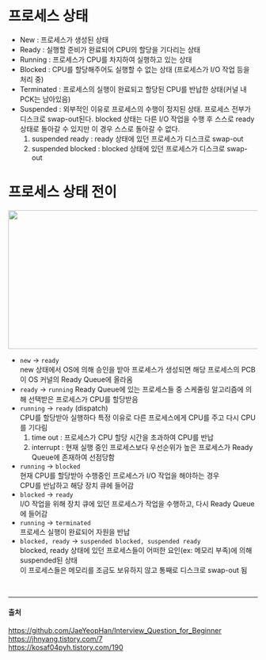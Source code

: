 # 프로세스 상태
- New : 프로세스가 생성된 상태
- Ready : 실행할 준비가 완료되어 CPU의 할당을 기다리는 상태
- Running : 프로세스가 CPU를 차지하여 실행하고 있는 상태
- Blocked : CPU를 할당해주어도 실행할 수 없는 상태 (프로세스가 I/O 작업 등을 처리 중)
- Terminated : 프로세스의 실행이 완료되고 할당된 CPU를 반납한 상태(커널 내 PCK는 남아있음)
- Suspended : 외부적인 이유로 프로세스의 수행이 정지된 상태. 프로세스 전부가 디스크로 swap-out된다. blocked 상태는 다른 I/O 작업을 수행 후 스스로 ready 상태로 돌아갈 수 있지만 이 경우 스스로 돌아갈 수 없다.
  1. suspended ready : ready 상태에 있던 프로세스가 디스크로 swap-out
  2. suspended blocked : blocked 상태에 있던 프로세스가 디스크로 swap-out
# 프로세스 상태 전이
<img src="https://user-images.githubusercontent.com/70271235/221752054-b9f81942-402b-4c1e-a217-08f58f7a3f2f.png"  width="520" height="280">  

- `new` &rarr; `ready`  
  new 상태에서 OS에 의해 승인을 받아 프로세스가 생성되면 해당 프로세스의 PCB이 OS 커널의 Ready Queue에 올라옴
- `ready` &rarr; `running` 
  Ready Queue에 있는 프로세스들 중 스케줄링 알고리즘에 의해 선택받은 프로세스가 CPU를 할당받음  
- `running` &rarr; `ready` (dispatch)  
  CPU를 할당받아 실행하다 특정 이유로 다른 프로세스에게 CPU를 주고 다시 CPU를 기다림  
  1. time out : 프로세스가 CPU 할당 시간을 초과하여 CPU를 반납  
  2. interrupt : 현재 실행 중인 프로세스보다 우선순위가 높은 프로세스가 Ready Queue에 존재하여 선점당함  
- `running` &rarr; `blocked`  
  현재 CPU를 할당받아 수행중인 프로세스가 I/O 작업을 해야하는 경우  
  CPU를 반납하고 해당 장치 큐에 들어감  
- `blocked` &rarr; `ready`   
  I/O 작업을 위해 장치 큐에 있던 프로세스가 작업을 수행하고, 다시 Ready Queue에 들어감  
- `running` &rarr; `terminated`   
  프로세스 실행이 완료되어 자원을 반납  
- `blocked, ready` &rarr; `suspended blocked, suspended ready`  
  blocked, ready 상태에 있던 프로세스들이 어떠한 요인(ex: 메모리 부족)에 의해 suspended된 상태    
  이 프로세스들은 메모리를 조금도 보유하지 않고 통째로 디스크로 swap-out 됨  
</br>

----  
#### 출처  
https://github.com/JaeYeopHan/Interview_Question_for_Beginner  
https://jhnyang.tistory.com/7  
https://kosaf04pyh.tistory.com/190  
